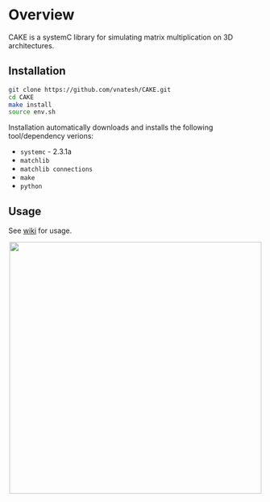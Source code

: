 # Overview
CAKE is a systemC library for simulating matrix multiplication on 3D architectures.

## Installation

```bash
git clone https://github.com/vnatesh/CAKE.git
cd CAKE
make install
source env.sh
```

Installation automatically downloads and installs the following tool/dependency verions:

* `systemc` - 2.3.1a
* `matchlib` 
* `matchlib connections`
* `make`
* `python` 



## Usage
See [wiki](https://github.com/vnatesh/maestro/wiki) for usage.

<p align = "center">
<img  src="https://github.com/vnatesh/maestro/blob/master/images/cake_diagram.png" width="500">
</p>
